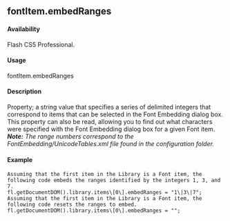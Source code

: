 ## fontItem.embedRanges

#### Availability

Flash CS5 Professional.

#### Usage

fontItem.embedRanges

#### Description

Property; a string value that specifies a series of delimited integers that correspond to items that can be selected in the Font Embedding dialog box.
This property can also be read, allowing you to find out what characters were specified with the Font Embedding dialog box for a given Font item.
***Note:** The range numbers correspond to the FontEmbedding/UnicodeTables.xml file found in the configuration folder.*

#### Example

```
Assuming that the first item in the Library is a Font item, the following code embeds the ranges identified by the integers 1, 3, and 7.
fl.getDocumentDOM().library.items\[0\].embedRanges = "1\|3\|7";
Assuming that the first item in the Library is a Font item, the following code resets the ranges to embed.
fl.getDocumentDOM().library.items\[0\].embedRanges = "";

```